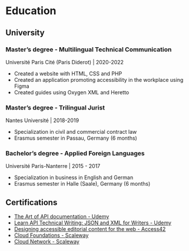 # Education

## University

### Master’s degree - Multilingual Technical Communication

Université Paris Cité (Paris Diderot) | 2020-2022

- Created a website with HTML, CSS and PHP
- Created an application promoting accessibility in the workplace using
Figma
- Created guides using Oxygen XML and Heretto

### Master’s degree - Trilingual Jurist

Nantes Université | 2018-2019

- Specialization in civil and commercial contract law
- Erasmus semester in Passau, Germany (6 months)

### Bachelor’s degree - Applied Foreign Languages

Université Paris-Nanterre | 2015 - 2017

- Specialization in business in English and German
- Erasmus semester in Halle (Saale), Germany (6 months)

## Certifications


- [The Art of API documentation - Udemy](https://www.udemy.com/course/the-art-of-api-documentation/)
- [Learn API Technical Writing: JSON and XML for Writers - Udemy](https://www.udemy.com/course/api-documentation-1-json-and-xml/)
- [Designing accessible editorial content for the web - Access42](https://access42.net/france-competences-renouvellement-certification-developpement-web-accessible/)
- [Cloud Foundations - Scaleway](https://www.scaleway.com/en/scaleway-learning/)
- [Cloud Network - Scaleway](https://www.scaleway.com/en/scaleway-learning/)